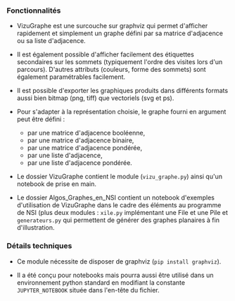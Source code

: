 ### Fonctionnalités
- VizuGraphe est une surcouche sur graphviz qui permet d'afficher rapidement et simplement un graphe défini par sa matrice d'adjacence ou sa liste d'adjacence.

- Il est également possible d'afficher facilement des étiquettes secondaires sur les sommets (typiquement l'ordre des visites lors d'un parcours). D'autres attributs (couleurs, forme des sommets) sont également paramétrables facilement.

- Il est possible d'exporter les graphiques produits dans différents formats aussi bien bitmap (png, tiff) que vectoriels (svg et ps).

- Pour s'adapter à la représentation choisie, le graphe fourni en argument peut être défini :
	- par une matrice d'adjacence booléenne,
	- par une matrice d'adjacence binaire,
	- par une matrice d'adjacence pondérée,
	- par une liste d'adjacence,
	- par une liste d'adjacence pondérée.
	
- Le dossier VizuGraphe contient le module (`vizu_graphe.py`) ainsi qu'un notebook de prise en main.
	
- Le dossier Algos_Graphes_en_NSI contient un notebook d'exemples d'utilisation de VizuGraphe dans le cadre des éléments au programme de NSI (plus deux modules : `xile.py` implémentant une File et une Pile et `generateurs.py` qui permettent de générer des graphes planaires à fin d'illustration.

### Détails techniques

- Ce module nécessite de disposer de graphviz (`pip install graphviz`).

- Il a été conçu pour notebooks mais pourra aussi être utilisé dans un environnement python standard en modifiant la constante `JUPYTER_NOTEBOOK` située dans l'en-tête du fichier.